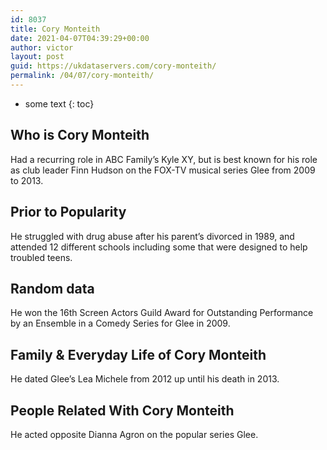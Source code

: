 ```yaml
---
id: 8037
title: Cory Monteith
date: 2021-04-07T04:39:29+00:00
author: victor
layout: post
guid: https://ukdataservers.com/cory-monteith/
permalink: /04/07/cory-monteith/
---
```


* some text
{: toc}


## Who is Cory Monteith



Had a recurring role in ABC Family&#8217;s Kyle XY, but is best known for his role as club leader Finn Hudson on the FOX-TV musical series Glee from 2009 to 2013.

                
                
                
## Prior to Popularity



He struggled with drug abuse after his parent&#8217;s divorced in 1989, and attended 12 different schools including some that were designed to help troubled teens.

                
                
                
## Random data



He won the 16th Screen Actors Guild Award for Outstanding Performance by an Ensemble in a Comedy Series for Glee in 2009.

                
                
                
## Family & Everyday Life of Cory Monteith



He dated Glee&#8217;s Lea Michele from 2012 up until his death in 2013.

                
                
                
## People Related With Cory Monteith



He acted opposite Dianna Agron on the popular series Glee.

                
              
            
          
          
          